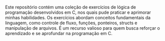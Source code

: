 Este repositório contém uma coleção de exercícios de lógica de programação desenvolvidos em C, nos quais pude praticar e aprimorar minhas habilidades. Os exercícios abordam conceitos fundamentais da linguagem, como controle de fluxo, funções, ponteiros, structs e manipulação de arquivos. É um recurso valioso para quem busca reforçar o aprendizado e se aprofundar na programação em C.
